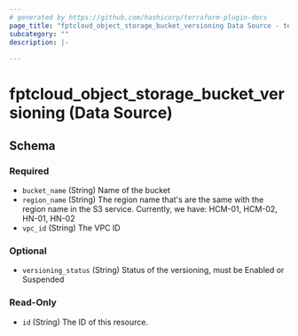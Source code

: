 ```yaml
---
# generated by https://github.com/hashicorp/terraform-plugin-docs
page_title: "fptcloud_object_storage_bucket_versioning Data Source - terraform-provider-fptcloud"
subcategory: ""
description: |-
  
---
```


# fptcloud_object_storage_bucket_versioning (Data Source)





<!-- schema generated by tfplugindocs -->
## Schema

### Required

- `bucket_name` (String) Name of the bucket
- `region_name` (String) The region name that's are the same with the region name in the S3 service. Currently, we have: HCM-01, HCM-02, HN-01, HN-02
- `vpc_id` (String) The VPC ID

### Optional

- `versioning_status` (String) Status of the versioning, must be Enabled or Suspended

### Read-Only

- `id` (String) The ID of this resource.
